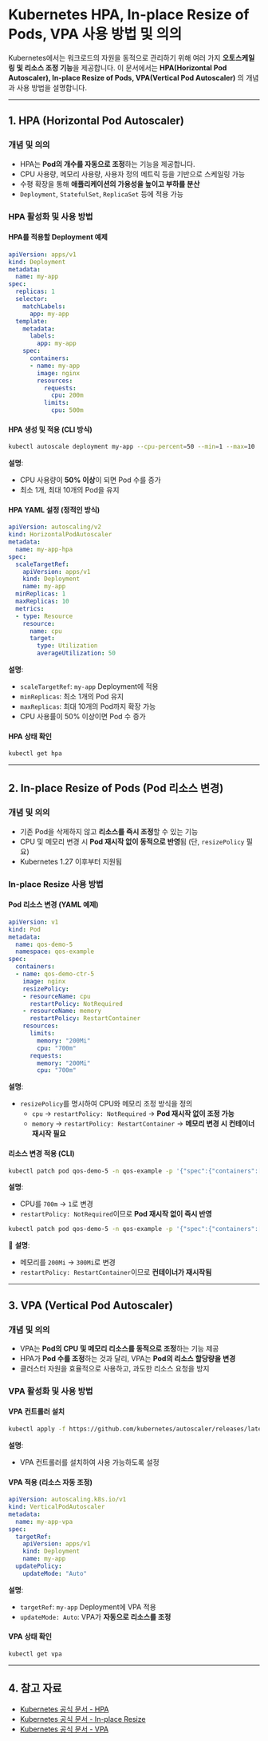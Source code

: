 # Kubernetes HPA, In-place Resize of Pods, VPA 사용 방법 및 의의

Kubernetes에서는 워크로드의 자원을 동적으로 관리하기 위해 여러 가지 **오토스케일링 및 리소스 조정 기능**을 제공합니다. 이 문서에서는 **HPA(Horizontal Pod Autoscaler), In-place Resize of Pods, VPA(Vertical Pod Autoscaler)** 의 개념과 사용 방법을 설명합니다.

---

## 1. HPA (Horizontal Pod Autoscaler)

### **개념 및 의의**
- HPA는 **Pod의 개수를 자동으로 조정**하는 기능을 제공합니다.
- CPU 사용량, 메모리 사용량, 사용자 정의 메트릭 등을 기반으로 스케일링 가능
- 수평 확장을 통해 **애플리케이션의 가용성을 높이고 부하를 분산**
- `Deployment`, `StatefulSet`, `ReplicaSet` 등에 적용 가능

### **HPA 활성화 및 사용 방법**
#### **HPA를 적용할 Deployment 예제**
```yaml
apiVersion: apps/v1
kind: Deployment
metadata:
  name: my-app
spec:
  replicas: 1
  selector:
    matchLabels:
      app: my-app
  template:
    metadata:
      labels:
        app: my-app
    spec:
      containers:
      - name: my-app
        image: nginx
        resources:
          requests:
            cpu: 200m
          limits:
            cpu: 500m
```

#### **HPA 생성 및 적용 (CLI 방식)**
```sh
kubectl autoscale deployment my-app --cpu-percent=50 --min=1 --max=10
```
**설명**:
- CPU 사용량이 **50% 이상**이 되면 Pod 수를 증가
- 최소 1개, 최대 10개의 Pod을 유지

#### **HPA YAML 설정 (정적인 방식)**
```yaml
apiVersion: autoscaling/v2
kind: HorizontalPodAutoscaler
metadata:
  name: my-app-hpa
spec:
  scaleTargetRef:
    apiVersion: apps/v1
    kind: Deployment
    name: my-app
  minReplicas: 1
  maxReplicas: 10
  metrics:
  - type: Resource
    resource:
      name: cpu
      target:
        type: Utilization
        averageUtilization: 50
```
**설명**:
- `scaleTargetRef`: `my-app` Deployment에 적용
- `minReplicas`: 최소 1개의 Pod 유지
- `maxReplicas`: 최대 10개의 Pod까지 확장 가능
- CPU 사용률이 50% 이상이면 Pod 수 증가

#### **HPA 상태 확인**
```sh
kubectl get hpa
```

---

## 2. In-place Resize of Pods (Pod 리소스 변경)

### **개념 및 의의**
- 기존 Pod을 삭제하지 않고 **리소스를 즉시 조정**할 수 있는 기능
- CPU 및 메모리 변경 시 **Pod 재시작 없이 동적으로 반영**됨 (단, `resizePolicy` 필요)
- Kubernetes 1.27 이후부터 지원됨

### **In-place Resize 사용 방법**
#### **Pod 리소스 변경 (YAML 예제)**
```yaml
apiVersion: v1
kind: Pod
metadata:
  name: qos-demo-5
  namespace: qos-example
spec:
  containers:
  - name: qos-demo-ctr-5
    image: nginx
    resizePolicy:
    - resourceName: cpu
      restartPolicy: NotRequired
    - resourceName: memory
      restartPolicy: RestartContainer
    resources:
      limits:
        memory: "200Mi"
        cpu: "700m"
      requests:
        memory: "200Mi"
        cpu: "700m"
```
**설명**:
- `resizePolicy`를 명시하여 CPU와 메모리 조정 방식을 정의
  - `cpu` → `restartPolicy: NotRequired` → **Pod 재시작 없이 조정 가능**
  - `memory` → `restartPolicy: RestartContainer` → **메모리 변경 시 컨테이너 재시작 필요**

#### **리소스 변경 적용 (CLI)**
```sh
kubectl patch pod qos-demo-5 -n qos-example -p '{"spec":{"containers":[{"name":"qos-demo-ctr-5","resources":{"requests":{"cpu":"1"},"limits":{"cpu":"1"}}}]}}'
```
**설명**:
- CPU를 `700m` → `1`로 변경
- `restartPolicy: NotRequired`이므로 **Pod 재시작 없이 즉시 반영**

```sh
kubectl patch pod qos-demo-5 -n qos-example -p '{"spec":{"containers":[{"name":"qos-demo-ctr-5","resources":{"requests":{"memory":"300Mi"},"limits":{"memory":"300Mi"}}}]}}'
```
📌 **설명**:
- 메모리를 `200Mi` → `300Mi`로 변경
- `restartPolicy: RestartContainer`이므로 **컨테이너가 재시작됨**

---

## 3. VPA (Vertical Pod Autoscaler)

### **개념 및 의의**
- VPA는 **Pod의 CPU 및 메모리 리소스를 동적으로 조정**하는 기능 제공
- HPA가 **Pod 수를 조정**하는 것과 달리, VPA는 **Pod의 리소스 할당량을 변경**
- 클러스터 자원을 효율적으로 사용하고, 과도한 리소스 요청을 방지

### **VPA 활성화 및 사용 방법**
#### **VPA 컨트롤러 설치**
```sh
kubectl apply -f https://github.com/kubernetes/autoscaler/releases/latest/download/vertical-pod-autoscaler.yaml
```
**설명**:
- VPA 컨트롤러를 설치하여 사용 가능하도록 설정

#### **VPA 적용 (리소스 자동 조정)**
```yaml
apiVersion: autoscaling.k8s.io/v1
kind: VerticalPodAutoscaler
metadata:
  name: my-app-vpa
spec:
  targetRef:
    apiVersion: apps/v1
    kind: Deployment
    name: my-app
  updatePolicy:
    updateMode: "Auto"
```
**설명**:
- `targetRef`: `my-app` Deployment에 VPA 적용
- `updateMode: Auto`: VPA가 **자동으로 리소스를 조정**

#### **VPA 상태 확인**
```sh
kubectl get vpa
```

---

## 4. 참고 자료
- [Kubernetes 공식 문서 - HPA](https://kubernetes.io/docs/tasks/run-application/horizontal-pod-autoscale/)
- [Kubernetes 공식 문서 - In-place Resize](https://kubernetes.io/docs/tasks/configure-pod-container/resize-container-resources/)
- [Kubernetes 공식 문서 - VPA](https://github.com/kubernetes/autoscaler/tree/master/vertical-pod-autoscaler)